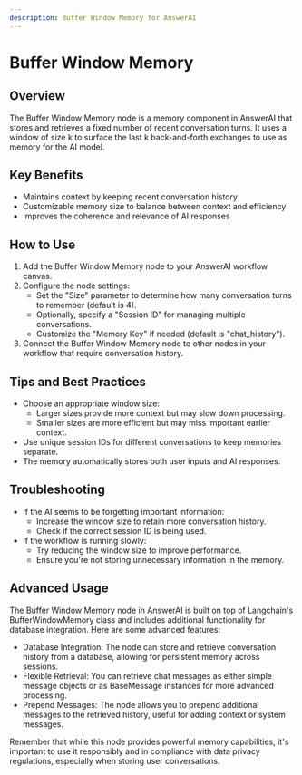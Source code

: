 ```yaml
---
description: Buffer Window Memory for AnswerAI
---
```


# Buffer Window Memory

## Overview

The Buffer Window Memory node is a memory component in AnswerAI that stores and retrieves a fixed number of recent conversation turns. It uses a window of size k to surface the last k back-and-forth exchanges to use as memory for the AI model.

## Key Benefits

- Maintains context by keeping recent conversation history
- Customizable memory size to balance between context and efficiency
- Improves the coherence and relevance of AI responses

## How to Use

1. Add the Buffer Window Memory node to your AnswerAI workflow canvas.
2. Configure the node settings:
   - Set the "Size" parameter to determine how many conversation turns to remember (default is 4).
   - Optionally, specify a "Session ID" for managing multiple conversations.
   - Customize the "Memory Key" if needed (default is "chat_history").
3. Connect the Buffer Window Memory node to other nodes in your workflow that require conversation history.

<!-- TODO: Add a screenshot of the Buffer Window Memory node configuration panel -->

## Tips and Best Practices

- Choose an appropriate window size:
  - Larger sizes provide more context but may slow down processing.
  - Smaller sizes are more efficient but may miss important earlier context.
- Use unique session IDs for different conversations to keep memories separate.
- The memory automatically stores both user inputs and AI responses.

## Troubleshooting

- If the AI seems to be forgetting important information:
  - Increase the window size to retain more conversation history.
  - Check if the correct session ID is being used.
- If the workflow is running slowly:
  - Try reducing the window size to improve performance.
  - Ensure you're not storing unnecessary information in the memory.

## Advanced Usage

The Buffer Window Memory node in AnswerAI is built on top of Langchain's BufferWindowMemory class and includes additional functionality for database integration. Here are some advanced features:

- Database Integration: The node can store and retrieve conversation history from a database, allowing for persistent memory across sessions.
- Flexible Retrieval: You can retrieve chat messages as either simple message objects or as BaseMessage instances for more advanced processing.
- Prepend Messages: The node allows you to prepend additional messages to the retrieved history, useful for adding context or system messages.

<!-- TODO: Add a diagram showing how Buffer Window Memory integrates with other components in a typical AnswerAI workflow -->

Remember that while this node provides powerful memory capabilities, it's important to use it responsibly and in compliance with data privacy regulations, especially when storing user conversations.
